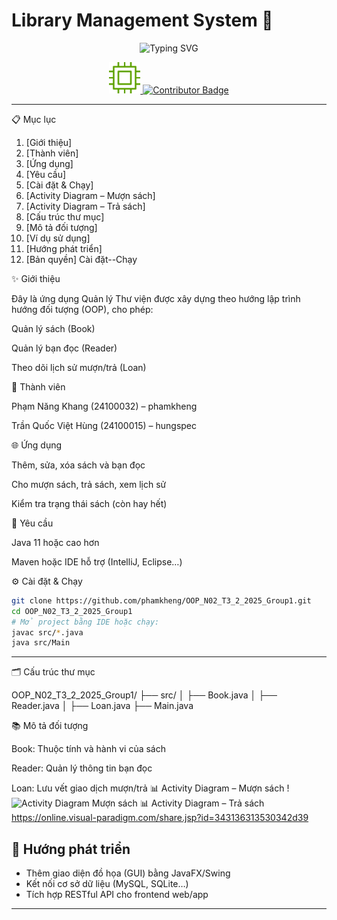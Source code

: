 # Library Management System 🎉

<p align="center">
  <img src="https://readme-typing-svg.herokuapp.com?font=Fira+Code&size=24&pause=1000&color=FF4B4B&center=true&vCenter=true&width=500&height=50&lines=Chào+mừng+đến+với+ứng+dụng+thư+viện;Nhóm+01+OOP_N02_T3_2_2025_" alt="Typing SVG" />
</p>

<p align="center">
  <a href="https://github.com/phamkheng/OOP_N02_T3_2_2025_Group1">
    <img src="https://raw.githubusercontent.com/acervenky/animated-github-badges/master/assets/devbadge.gif" width="50" alt="Developer Badge" />
    <img src="https://raw.githubusercontent.com/acervenky/animated-github-badges/master/assets/contribbadge.gif" width="50" alt="Contributor Badge" />
  </a>
</p>

---

📋 Mục lục

1. [Giới thiệu]
2. [Thành viên] 
3. [Ứng dụng] 
4. [Yêu cầu]  
5. [Cài đặt & Chạy] 
6. [Activity Diagram – Mượn sách] 
7. [Activity Diagram – Trả sách]  
8. [Cấu trúc thư mục]
9. [Mô tả đối tượng]  
10. [Ví dụ sử dụng] 
11. [Hướng phát triển] 
12. [Bản quyền]
Cài đặt--Chạy


✨ Giới thiệu

Đây là ứng dụng Quản lý Thư viện được xây dựng theo hướng lập trình hướng đối tượng (OOP), cho phép:

Quản lý sách (Book)

Quản lý bạn đọc (Reader)

Theo dõi lịch sử mượn/trả (Loan)

👥 Thành viên

Phạm Năng Khang (24100032) – phamkheng

Trần Quốc Việt Hùng (24100015) – hungspec

🌐 Ứng dụng

Thêm, sửa, xóa sách và bạn đọc

Cho mượn sách, trả sách, xem lịch sử

Kiểm tra trạng thái sách (còn hay hết)

📆 Yêu cầu

Java 11 hoặc cao hơn

Maven hoặc IDE hỗ trợ (IntelliJ, Eclipse…)

⚙️ Cài đặt & Chạy

```bash
git clone https://github.com/phamkheng/OOP_N02_T3_2_2025_Group1.git
cd OOP_N02_T3_2_2025_Group1
# Mở project bằng IDE hoặc chạy:
javac src/*.java
java src/Main
```

---


🗂️ Cấu trúc thư mục

OOP_N02_T3_2_2025_Group1/
├── src/
│   ├── Book.java
│   ├── Reader.java
│   ├── Loan.java
├── Main.java

📚 Mô tả đối tượng

Book: Thuộc tính và hành vi của sách

Reader: Quản lý thông tin bạn đọc

Loan: Lưu vết giao dịch mượn/trả
📊 Activity Diagram – Mượn sách !![Activity Diagram Mượn sách](https://github.com/phamkheng/OOP_N02_T3_2_2025_Group1/blob/main/m%C6%B0%E1%BB%A3n%20s%C3%A1ch.png)
📊 Activity Diagram – Trả sách https://online.visual-paradigm.com/share.jsp?id=343136313530342d39



## 🚀 Hướng phát triển

- Thêm giao diện đồ họa (GUI) bằng JavaFX/Swing  
- Kết nối cơ sở dữ liệu (MySQL, SQLite…)  
- Tích hợp RESTful API cho frontend web/app

---




